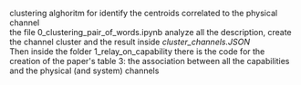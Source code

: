 clustering alghoritm for identify the centroids correlated to the physical channel  
the file 0_clustering_pair_of_words.ipynb analyze all the description, create the channel cluster and the result inside _cluster_channels.JSON_   
Then inside the folder 1_relay_on_capability there is the code for the creation of the paper's table 3: the association between all the capabilities and the physical (and system) channels
